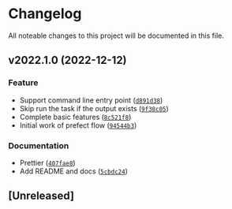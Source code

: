 # Changelog

All noteable changes to this project will be documented in this file.

<!--next-version-placeholder-->

## v2022.1.0 (2022-12-12)
### Feature
* Support command line entry point ([`d891d38`](https://github.com/factorpricingmodel/prefect-yaml/commit/d891d383930d980f3bdffafe8494585246728160))
* Skip run the task if the output exists ([`9f38c05`](https://github.com/factorpricingmodel/prefect-yaml/commit/9f38c055a2b2e1d1dba4a9a485a0a06d529f6acd))
* Complete basic features ([`8c521f8`](https://github.com/factorpricingmodel/prefect-yaml/commit/8c521f8fd3455cfb9c9fc1020328522d425c8e9c))
* Initial work of prefect flow ([`94544b3`](https://github.com/factorpricingmodel/prefect-yaml/commit/94544b3c42e460ea00a5ce7dcf565d60ecad5bd7))

### Documentation
* Prettier ([`407fae8`](https://github.com/factorpricingmodel/prefect-yaml/commit/407fae84115a98fab9016a7ed9e6ccf63ee3f943))
* Add README and docs ([`5cbdc24`](https://github.com/factorpricingmodel/prefect-yaml/commit/5cbdc24a86cc31592550e9b97e42295b3b799136))

## [Unreleased]
